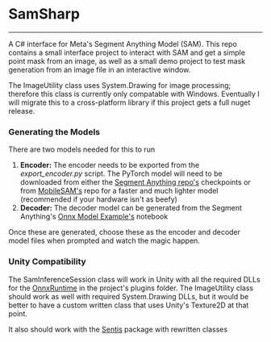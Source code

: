 # SamSharp
---
A C# interface for Meta's Segment Anything Model (SAM). This repo contains a small interface project to interact with SAM and get a simple point mask from an image, as well as a small demo project to test mask generation from an image file in an interactive window.

The ImageUtility class uses System.Drawing for image processing; therefore this class is currently only compatable with Windows. Eventually I will migrate this to a cross-platform library if this project gets a full nuget release.

### Generating the Models ###

There are two models needed for this to run

1. <b>Encoder:</b> The encoder needs to be exported from the <i>export_encoder.py</i> script. The PyTorch model will need to be downloaded from either the [Segment Anything repo's](https://github.com/facebookresearch/segment-anything) checkpoints or from [MobileSAM's](https://github.com/ChaoningZhang/MobileSAM/blob/master/weights/mobile_sam.pt) repo for a faster and much lighter model (recommended if your hardware isn't as beefy)
2. <b>Decoder:</b> The decoder model can be generated from the Segment Anything's [Onnx Model Example's](https://github.com/facebookresearch/segment-anything/blob/main/notebooks/onnx_model_example.ipynb) notebook

Once these are generated, choose these as the encoder and decoder model files when prompted and watch the magic happen.


### Unity Compatibility ###

The SamInferenceSession class will work in Unity with all the required DLLs for the [OnnxRuntime](https://www.nuget.org/packages/Microsoft.ML.OnnxRuntime#readme-body-tab) in the project's plugins folder. The ImageUtility class should work as well with required System.Drawing DLLs, but it would be better to have a custom written class that uses Unity's Texture2D at that point.

It also should work with the [Sentis](https://unity.com/products/sentis) package with rewritten classes